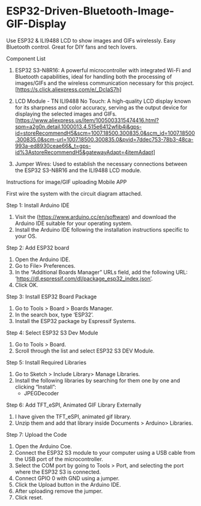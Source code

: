 # ESP32-Driven-Bluetooth-Image-GIF-Display
Use ESP32 &amp; ILI9488 LCD to show images and GIFs wirelessly. Easy Bluetooth control. Great for DIY fans and tech lovers.

Component List

1. ESP32 S3-N8R16: A powerful microcontroller with integrated Wi-Fi and Bluetooth capabilities, ideal for handling both the processing of images/GIFs and the wireless communication necessary for this project.
[https://s.click.aliexpress.com/e/_DcIaS7h]

2. LCD Module - TN ILI9488 No Touch: A high-quality LCD display known for its sharpness and color accuracy, serving as the output device for displaying the selected images and GIFs.
[https://www.aliexpress.us/item/1005003315474416.html?spm=a2g0n.detail.1000013.4.515e6412wfib4j&gps-id=storeRecommendH5&scm=1007.18500.300835.0&scm_id=1007.18500.300835.0&scm-url=1007.18500.300835.0&pvid=7ddec753-78b3-48ca-993a-ed8930ceae66&_t=gps-id%3AstoreRecommendH5&gatewayAdapt=4itemAdapt]

3. Jumper Wires: Used to establish the necessary connections between the ESP32 S3-N8R16 and the ILI9488 LCD module.

Instructions for image/GIF uploading Mobile APP

First wire the system with the circuit diagram attached.

Step 1: Install Arduino IDE
1. Visit the (https://www.arduino.cc/en/software) and download the Arduino IDE suitable for your operating system.
2. Install the Arduino IDE following the installation instructions specific to your OS.

Step 2: Add ESP32 board

1. Open the Arduino IDE.
2. Go to File> Preferences.
3. In the “Additional Boards Manager” URLs field, add the following URL: ‘https://dl.espressif.com/dl/package_esp32_index.json’.
4. Click OK.

Step 3: Install ESP32 Board Package

1. Go to Tools > Board > Boards Manager.
2. In the search box, type ‘ESP32’.
3. Install the ESP32 package by Espressif Systems.

Step 4: Select ESP32 S3 Dev Module

1. Go to Tools > Board.
2. Scroll through the list and select ESP32 S3 DEV Module.

Step 5: Install Required Libraries

1. Go to Sketch > Include Library> Manage Libraries.
2. Install the following libraries by searching for them one by one and clicking “Install”:
    - JPEGDecoder

Step 6: Add TFT_eSPI, Animated GIF Library Externally

1. I have given the TFT_eSPI, animated gif library.
2. Unzip them and add that library inside Documents > Arduino> Libraries.


Step 7: Upload the Code

1. Open the Arduino Coe.
2. Connect the ESP32 S3 module to your computer using a USB cable from the USB port of the microcontroller.
3. Select the COM port by going to Tools > Port, and selecting the port where the ESP32 S3 is connected.
4. Connect GPIO 0 with GND using a jumper.
5. Click the Upload button in the Arduino IDE.
6. After uploading remove the jumper.
7. Click reset.  



